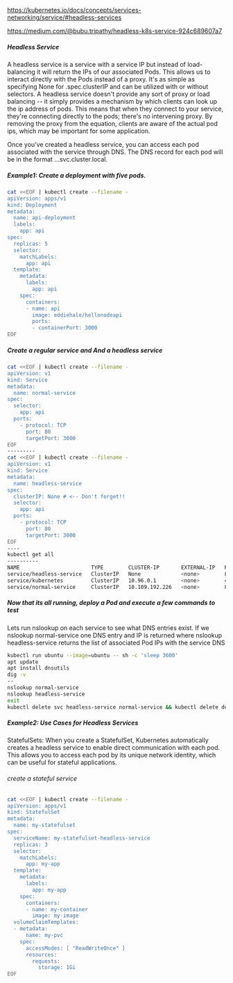 
https://kubernetes.io/docs/concepts/services-networking/service/#headless-services

https://medium.com/@bubu.tripathy/headless-k8s-service-924c689607a7


##### Headless Service
A headless service is a service with a service IP but instead of load-balancing it will return the IPs of our associated Pods.
This allows us to interact directly with the Pods instead of a proxy.  It's as simple as specifying None for .spec.clusterIP and can be utilized with or without selectors.
A headless service doesn't provide any sort of proxy or load balancing -- it simply provides a mechanism by which clients can look up the ip address of pods.
This means that when they connect to your service, they're connecting directly to the pods; there's no intervening proxy.
By removing the proxy from the equation, clients are aware of the actual pod ips, which may be important for some application.

Once you’ve created a headless service, you can access each pod associated with the service through DNS. The DNS record for each pod will be in the format <pod-name>.<headless-service-name>.<namespace>.svc.cluster.local.

##### Example1: Create a deployment with five pods.
``````sh
cat <<EOF | kubectl create --filename -
apiVersion: apps/v1
kind: Deployment
metadata:
  name: api-deployment
  labels:
    app: api
spec:
  replicas: 5
  selector:
    matchLabels:
      app: api
  template:
    metadata:
      labels:
        app: api
    spec:
      containers:
      - name: api
        image: eddiehale/hellonodeapi
        ports:
        - containerPort: 3000
EOF

``````
##### Create a regular service and And a headless service
``````sh
cat <<EOF | kubectl create --filename -
apiVersion: v1
kind: Service
metadata:
  name: normal-service
spec:
  selector:
    app: api
  ports:
    - protocol: TCP
      port: 80
      targetPort: 3000
EOF
---------
cat <<EOF | kubectl create --filename -
apiVersion: v1
kind: Service
metadata:
  name: headless-service
spec:
  clusterIP: None # <-- Don't forget!!
  selector:
    app: api
  ports:
    - protocol: TCP
      port: 80
      targetPort: 3000
EOF
----
kubectl get all
----------
NAME                       TYPE        CLUSTER-IP       EXTERNAL-IP   PORT(S)   AGE
service/headless-service   ClusterIP   None             <none>        80/TCP    5s
service/kubernetes         ClusterIP   10.96.0.1        <none>        443/TCP   45h
service/normal-service     ClusterIP   10.109.192.226   <none>        80/TCP    5s

``````
##### Now that its all running, deploy a Pod and execute a few commands to test
Lets run nslookup on each service to see what DNS entries exist.
If we nslookup normal-service one DNS entry and IP is returned
where nslookup headless-service returns the list of associated Pod IPs with the service DNS

``````sh
kubectl run ubuntu --image=ubuntu -- sh -c 'sleep 3600'
apt update
apt install dnsutils
dig -v
--
nslookup normal-service
nslookup headless-service
exit
kubectl delete svc headless-service normal-service && kubectl delete deployment api-deployment
``````

##### Example2: Use Cases for Headless Services
StatefulSets:
When you create a StatefulSet, Kubernetes automatically creates a headless service to enable direct communication with each pod.
This allows you to access each pod by its unique network identity, which can be useful for stateful applications.

###### create a stateful service
``````sh
cat <<EOF | kubectl create --filename -
apiVersion: apps/v1
kind: StatefulSet
metadata:
  name: my-statefulset
spec:
  serviceName: my-statefulset-headless-service
  replicas: 3
  selector:
    matchLabels:
      app: my-app
  template:
    metadata:
      labels:
        app: my-app
    spec:
      containers:
      - name: my-container
        image: my-image
  volumeClaimTemplates:
  - metadata:
      name: my-pvc
    spec:
      accessModes: [ "ReadWriteOnce" ]
      resources:
        requests:
          storage: 1Gi
EOF
``````
